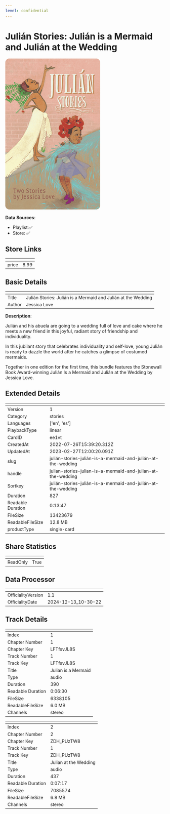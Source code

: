 ```yaml
---
level: confidential
---
```

# Julián Stories: Julián is a Mermaid and Julián at the Wedding

![card_[ee1vt].png](../../img/cards/card_[ee1vt].png)

**Data Sources**: 

- Playlist:✅
- Store: ✅


## Store Links

| <!-- --> | <!-- --> |
| - | - |
| price | 8.99 |


## Basic Details

| <!-- --> | <!-- --> |
| - | - |
| Title | Julián Stories: Julián is a Mermaid and Julián at the Wedding |
| Author | Jessica Love |

**Description**:

Julián and his abuela are going to a wedding full of love and cake where he meets a new friend in this joyful, radiant story of friendship and individuality. 

In this jubilant story that celebrates individuality and self-love, young Julián is ready to dazzle the world after he catches a glimpse of costumed mermaids. 

Together in one edition for the first time, this bundle features the Stonewall Book Award-winning Julián Is a Mermaid and Julián at the Wedding by Jessica Love.


## Extended Details

| <!-- --> | <!-- --> |
| - | - |
| Version | 1 |
| Category | stories |
| Languages | ['en', 'es'] |
| PlaybackType | linear |
| CardID | ee1vt |
| CreatedAt | 2022-07-26T15:39:20.312Z |
| UpdatedAt | 2023-02-27T12:00:20.091Z |
| slug | julián-stories-julián-is-a-mermaid-and-julián-at-the-wedding |
| handle | julian-stories-julian-is-a-mermaid-and-julian-at-the-wedding |
| Sortkey | julián-stories-julián-is-a-mermaid-and-julián-at-the-wedding |
| Duration | 827 |
| Readable Duration | 0:13:47 |
| FileSize | 13423679 |
| ReadableFileSize | 12.8 MB |
| productType | single-card |


## Share Statistics

| <!-- --> | <!-- --> |
| - | - |
| ReadOnly | True |


## Data Processor

| <!-- --> | <!-- --> |
| - | - |
| OfficialityVersion | 1.1
| OfficialityDate | 2024-12-13_10-30-22


## Track Details

| <!-- --> | <!-- --> |
| - | - |
| Index | 1 |
| Chapter Number | 1 |
| Chapter Key | LFTfsvJL8S |
| Track Number | 1 |
| Track Key | LFTfsvJL8S |
| Title | Julian is a Mermaid |
| Type | audio |
| Duration | 390 |
| Readable Duration | 0:06:30 |
| FileSize | 6338105 |
| ReadableFileSize | 6.0 MB |
| Channels | stereo |

| <!-- --> | <!-- --> |
| - | - |
| Index | 2 |
| Chapter Number | 2 |
| Chapter Key | ZDH_PUzTW8 |
| Track Number | 1 |
| Track Key | ZDH_PUzTW8 |
| Title | Julian at the Wedding |
| Type | audio |
| Duration | 437 |
| Readable Duration | 0:07:17 |
| FileSize | 7085574 |
| ReadableFileSize | 6.8 MB |
| Channels | stereo |

